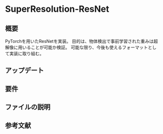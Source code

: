 # SuperResolution-ResNet
## 概要
PyTorchを用いたResNetを実装。
目的は、物体検出で事前学習された重みは超解像に用いることが可能か検証。
可能な限り、今後も使えるフォーマットとして実装に取り組む。
## アップデート
## 要件
## ファイルの説明
## 参考文献
